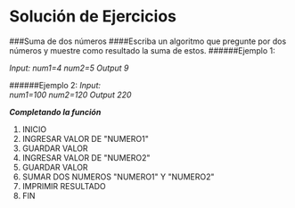 Solución de Ejercicios
======================
###Suma de dos números
####Escriba un algoritmo que pregunte por dos números y muestre como resultado la suma de estos.
######Ejemplo 1:

_Input:_
_num1=4_
_num2=5_
_Output_ 
_9_ 

######Ejemplo 2:
_Input:_   
_num1=100_
_num2=120_
_Output_
_220_

___Completando la función___

1. INICIO
2. INGRESAR VALOR DE "NUMERO1"
3. GUARDAR VALOR
4. INGRESAR VALOR DE "NUMERO2"
5. GUARDAR VALOR
6. SUMAR DOS NUMEROS "NUMERO1" Y "NUMERO2"
7. IMPRIMIR RESULTADO
8. FIN
